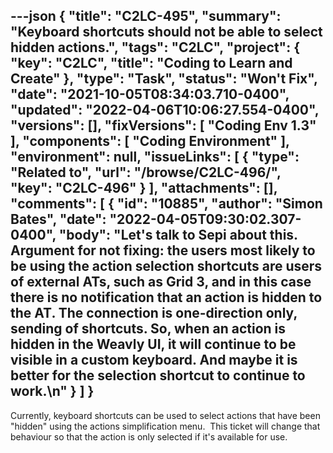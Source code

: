---json
{
  "title": "C2LC-495",
  "summary": "Keyboard shortcuts should not be able to select hidden actions.",
  "tags": "C2LC",
  "project": {
    "key": "C2LC",
    "title": "Coding to Learn and Create"
  },
  "type": "Task",
  "status": "Won't Fix",
  "date": "2021-10-05T08:34:03.710-0400",
  "updated": "2022-04-06T10:06:27.554-0400",
  "versions": [],
  "fixVersions": [
    "Coding Env 1.3"
  ],
  "components": [
    "Coding Environment"
  ],
  "environment": null,
  "issueLinks": [
    {
      "type": "Related to",
      "url": "/browse/C2LC-496/",
      "key": "C2LC-496"
    }
  ],
  "attachments": [],
  "comments": [
    {
      "id": "10885",
      "author": "Simon Bates",
      "date": "2022-04-05T09:30:02.307-0400",
      "body": "Let's talk to Sepi about this. Argument for not fixing: the users most likely to be using the action selection shortcuts are users of external ATs, such as Grid 3, and in this case there is no notification that an action is hidden to the AT. The connection is one-direction only, sending of shortcuts. So, when an action is hidden in the Weavly UI, it will continue to be visible in a custom keyboard. And maybe it is better for the selection shortcut to continue to work.\n"
    }
  ]
}
---
Currently, keyboard shortcuts can be used to select actions that have been "hidden" using the actions simplification menu.  This ticket will change that behaviour so that the action is only selected if it's available for use.

        